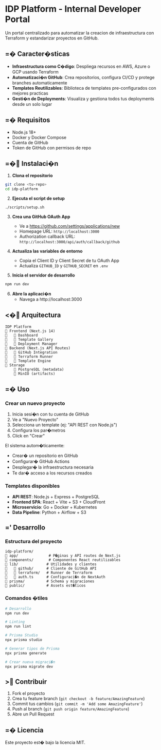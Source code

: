 # IDP Platform - Internal Developer Portal

Un portal centralizado para automatizar la creacion de infraestructura con Terraform y estandarizar proyectos en GitHub.

## =� Caracter�sticas

- **Infraestructura como C�digo**: Despliega recursos en AWS, Azure o GCP usando Terraform
- **Automatizaci�n GitHub**: Crea repositorios, configura CI/CD y protege branches automaticamente
- **Templates Reutilizables**: Biblioteca de templates pre-configurados con mejores practicas
- **Gesti�n de Deployments**: Visualiza y gestiona todos tus deployments desde un solo lugar

## =� Requisitos

- Node.js 18+
- Docker y Docker Compose
- Cuenta de GitHub
- Token de GitHub con permisos de repo

## =� Instalaci�n

1. **Clona el repositorio**
```bash
git clone <tu-repo>
cd idp-platform
```

2. **Ejecuta el script de setup**
```bash
./scripts/setup.sh
```

3. **Crea una GitHub OAuth App**
   - Ve a https://github.com/settings/applications/new
   - Homepage URL: `http://localhost:3000`
   - Authorization callback URL: `http://localhost:3000/api/auth/callback/github`

4. **Actualiza las variables de entorno**
   - Copia el Client ID y Client Secret de tu OAuth App
   - Actualiza `GITHUB_ID` y `GITHUB_SECRET` en `.env`

5. **Inicia el servidor de desarrollo**
```bash
npm run dev
```

6. **Abre la aplicaci�n**
   - Navega a http://localhost:3000

## <� Arquitectura

```
IDP Platform
   Frontend (Next.js 14)
      Dashboard
      Template Gallery
      Deployment Manager
   Backend (Next.js API Routes)
      GitHub Integration
      Terraform Runner
      Template Engine
   Storage
       PostgreSQL (metadata)
       MinIO (artifacts)
```

## =� Uso

### Crear un nuevo proyecto

1. Inicia sesi�n con tu cuenta de GitHub
2. Ve a "Nuevo Proyecto"
3. Selecciona un template (ej: "API REST con Node.js")
4. Configura los par�metros
5. Click en "Crear"

El sistema autom�ticamente:
- Crear� un repositorio en GitHub
- Configurar� GitHub Actions
- Desplegar� la infraestructura necesaria
- Te dar� acceso a los recursos creados

### Templates disponibles

- **API REST**: Node.js + Express + PostgreSQL
- **Frontend SPA**: React + Vite + S3 + CloudFront
- **Microservicio**: Go + Docker + Kubernetes
- **Data Pipeline**: Python + Airflow + S3

## =' Desarrollo

### Estructura del proyecto

```
idp-platform/
   app/              # P�ginas y API routes de Next.js
   components/       # Componentes React reutilizables
   lib/             # Utilidades y clientes
      github/      # Cliente de GitHub API
      terraform/   # Runner de Terraform
      auth.ts      # Configuraci�n de NextAuth
   prisma/          # Schema y migraciones
   public/          # Assets est�ticos
```

### Comandos �tiles

```bash
# Desarrollo
npm run dev

# Linting
npm run lint

# Prisma Studio
npx prisma studio

# Generar tipos de Prisma
npx prisma generate

# Crear nueva migraci�n
npx prisma migrate dev
```

## > Contribuir

1. Fork el proyecto
2. Crea tu feature branch (`git checkout -b feature/AmazingFeature`)
3. Commit tus cambios (`git commit -m 'Add some AmazingFeature'`)
4. Push al branch (`git push origin feature/AmazingFeature`)
5. Abre un Pull Request

## =� Licencia

Este proyecto est� bajo la licencia MIT.
